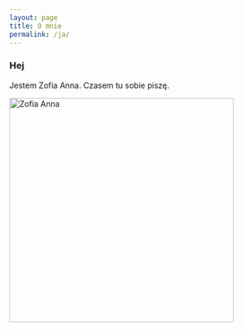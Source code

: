 ```yaml
---
layout: page
title: O mnie
permalink: /ja/
---
```


### Hej

Jestem Zofia Anna. Czasem tu sobie piszę.

<img src="{{ site.baseurl }}/images/zofiaanna.jpg" alt="Zofia Anna" style="width: 400px;"/>